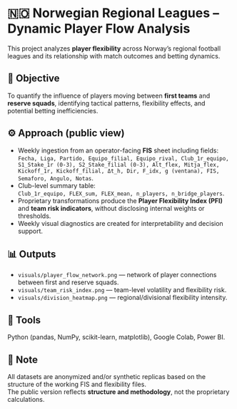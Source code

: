 # 🇳🇴 Norwegian Regional Leagues – Dynamic Player Flow Analysis

This project analyzes **player flexibility** across Norway’s regional football leagues and its relationship with match outcomes and betting dynamics.

## 🎯 Objective
To quantify the influence of players moving between **first teams** and **reserve squads**, identifying tactical patterns, flexibility effects, and potential betting inefficiencies.

## ⚙️ Approach (public view)
- Weekly ingestion from an operator-facing **FIS** sheet including fields:  
  `Fecha, Liga, Partido, Equipo_filial, Equipo_rival, Club_1r_equipo, S1_Stake_1r (0-3), S2_Stake_filial (0-3), Alt_flex, Mitja_flex, Kickoff_1r, Kickoff_filial, Δt_h, Dir, F_idx, g (ventana), FIS, Semaforo, Angulo, Notas`.
- Club-level summary table:  
  `Club_1r_equipo, FLEX_sum, FLEX_mean, n_players, n_bridge_players`.
- Proprietary transformations produce the **Player Flexibility Index (PFI)** and **team risk indicators**, without disclosing internal weights or thresholds.
- Weekly visual diagnostics are created for interpretability and decision support.

## 📊 Outputs
- `visuals/player_flow_network.png` — network of player connections between first and reserve squads.  
- `visuals/team_risk_index.png` — team-level volatility and flexibility risk.  
- `visuals/division_heatmap.png` — regional/divisional flexibility intensity.

## 🧠 Tools
Python (pandas, NumPy, scikit-learn, matplotlib), Google Colab, Power BI.

## 🔐 Note
All datasets are anonymized and/or synthetic replicas based on the structure of the working FIS and flexibility files.  
The public version reflects **structure and methodology**, not the proprietary calculations.

